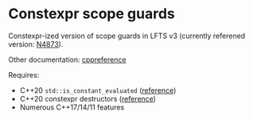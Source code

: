 # Constexpr scope guards
Constexpr-ized version of scope guards in LFTS v3 (currently referened version: [N4873](https://wg21.link/n4873)).

Other documentation: [cppreference](https://en.cppreference.com/w/cpp/experimental/lib_extensions_3#Scope_guard)

Requires:
* C++20 `std::is_constant_evaluated` ([reference](https://en.cppreference.com/w/cpp/types/is_constant_evaluated))
* C++20 constexpr destructors ([reference](https://en.cppreference.com/w/cpp/language/constexpr))
* Numerous C++17/14/11 features
